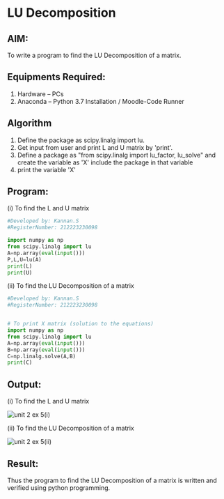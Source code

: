 # LU Decomposition 

## AIM:
To write a program to find the LU Decomposition of a matrix.

## Equipments Required:
1. Hardware – PCs
2. Anaconda – Python 3.7 Installation / Moodle-Code Runner

## Algorithm
1. Define the package as scipy.linalg import lu.
2. Get input from user and print L and U matrix by 'print'.
3. Define a package as "from scipy.linalg import lu_factor, lu_solve" and create the variable as 'X' include the package in that variable  
4. print the variable 'X'

## Program:
(i) To find the L and U matrix
```python
#Developed by: Kannan.S 
#RegisterNumber: 212223230098

import numpy as np
from scipy.linalg import lu
A=np.array(eval(input()))
P,L,U=lu(A)
print(L)
print(U)
```
(ii) To find the LU Decomposition of a matrix
```python
#Developed by: Kannan.S
#RegisterNumber: 212223230098


# To print X matrix (solution to the equations)
import numpy as np
from scipy.linalg import lu
A=np.array(eval(input()))
B=np.array(eval(input()))
C=np.linalg.solve(A,B)
print(C)

```

## Output:
(i) To find the L and U matrix

![unit 2 ex 5(i)](https://github.com/Kannan-S-coder/LU-Decomposition/assets/147120710/6504129e-0b38-4f36-bf20-65e42595d0d5)

(ii) To find the LU Decomposition of a matrix

![unit 2 ex 5(ii)](https://github.com/Kannan-S-coder/LU-Decomposition/assets/147120710/baa685b2-6efa-44f7-92ac-c04b6bc9df3d)



## Result:
Thus the program to find the LU Decomposition of a matrix is written and verified using python programming.

